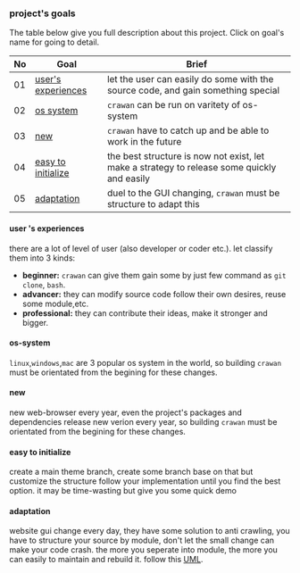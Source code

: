 ### project's goals

The table below give you full description about this project. Click on goal's name for going to detail.

|No|Goal|Brief|
|---|---|---|
|01|[user's experiences](#user's-experiences)|let the user can easily do some with the source code, and gain something special|
|02|[os system](#os-system)|`crawan` can be run on varitety of os-system|
|03|[new](#new)|`crawan` have to catch up and be able to work in the future|
|04|[easy to initialize](#easy-to-initialize)|the best structure is now not exist, let make a strategy to release some quickly and easily|
|05|[adaptation](#adaptation)|duel to the GUI changing, `crawan` must be structure to adapt this|

#### user 's experiences
there are a lot of level of user (also developer or coder etc.). let classify them into 3 kinds:
- **beginner:** `crawan` can give them gain some by just few command as `git clone`, `bash`.
- **advancer:** they can modify source code follow their own desires, reuse some module,etc.
- **professional:** they can contribute their ideas, make it stronger and bigger.

#### os-system
`linux`,`windows`,`mac` are 3 popular os system in the world, so building `crawan` must be orientated from the begining for these changes.

#### new
new web-browser every year, even the project's packages and dependencies release new verion every year, so building `crawan` must be orientated from the begining for these changes.

#### easy to initialize
create a main theme branch, create some branch base on that but customize the structure follow your implementation until you find the best option. it may be time-wasting but give you some quick demo

#### adaptation
website gui change every day, they have some solution to anti crawling, you have to structure your source by module, don't let the small change can make your code crash. the more you seperate into module, the more you can easily to maintain and rebuild it. follow this [UML](). 
